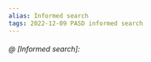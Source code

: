 ```yaml
---
alias: Informed search
tags: 2022-12-09 PASD informed search
---
```


###### @ [Informed search]:
<!--ID: 1670749813951-->
